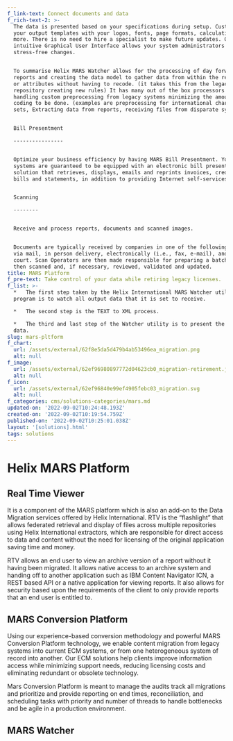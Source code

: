 ```yaml
---
f_link-text: Connect documents and data
f_rich-text-2: >-
  The data is presented based on your specifications during setup. Customize
  your output templates with your logos, fonts, page formats, calculations and
  more. There is no need to hire a specialist to make future updates. Our
  intuitive Graphical User Interface allows your system administrators to make
  stress-free changes.


  To summarise Helix MARS Watcher allows for the processing of day forward
  reports and creating the data model to gather data from within the report and
  or attributes without having to recode. (it takes this from the legacy
  repository creating new rules) It has many out of the box processors for
  handling custom preprocessing from legacy systems minimizing the amount of
  coding to be done. (examples are preprocessing for international character
  sets, Extracting data from reports, receiving files from disparate systems).


  Bill Presentment

  ----------------


  Optimize your business efficiency by having MARS Bill Presentment. Your ERM
  systems are guaranteed to be equipped with an electronic bill presentment
  solution that retrieves, displays, emails and reprints invoices, credit memos,
  bills and statements, in addition to providing Internet self-services.


  Scanning

  --------


  Receive and process reports, documents and scanned images.


  Documents are typically received by companies in one of the following ways —
  via mail, in person delivery, electronically (i.e., fax, e-mail), and in
  court. Scan Operators are then made responsible for preparing a batch that is
  then scanned and, if necessary, reviewed, validated and updated.
title: MARS Platform
f_pre-text: Take control of your data while retiring legacy licenses.
f_list: >-
  *   The first step taken by the Helix International MARS Watcher utility
  program is to watch all output data that it is set to receive.

  *   The second step is the TEXT to XML process.

  *   The third and last step of the Watcher utility is to present the converted
  data.
slug: mars-pltform
f_chart:
  url: /assets/external/62f8e5da5d479b4ab53496ea_migration.png
  alt: null
f_image:
  url: /assets/external/62ef96980897772d04623cb0_migration-retirement.jpg
  alt: null
f_icon:
  url: /assets/external/62ef96840e99ef4905febc03_migration.svg
  alt: null
f_categories: cms/solutions-categories/mars.md
updated-on: '2022-09-02T10:24:48.193Z'
created-on: '2022-09-02T10:19:54.759Z'
published-on: '2022-09-02T10:25:01.038Z'
layout: '[solutions].html'
tags: solutions
---
```


**Helix MARS Platform**
=======================

Real Time Viewer
----------------

It is a component of the MARS platform which is also an add-on to the Data Migration services offered by Helix International. RTV is the “flashlight” that allows federated retrieval and display of files across multiple repositories using Helix International extractors, which are responsible for direct access to data and content without the need for licensing of the original application saving time and money.

RTV allows an end user to view an archive version of a report without it having been migrated. It allows native access to an archive system and handing off to another application such as IBM Content Navigator ICN, a REST based API or a native application for viewing reports. It also allows for security based upon the requirements of the client to only provide reports that an end user is entitled to.

MARS Conversion Platform
------------------------

Using our experience-based conversion methodology and powerful MARS Conversion Platform technology, we enable content migration from legacy systems into current ECM systems, or from one heterogeneous system of record into another. Our ECM solutions help clients improve information access while minimizing support needs, reducing licensing costs and eliminating redundant or obsolete technology.

Mars Conversion Platform is meant to manage the audits track all migrations and prioritize and provide reporting on end times, reconciliation, and scheduling tasks with priority and number of threads to handle bottlenecks and be agile in a production environment.

MARS Watcher
------------
